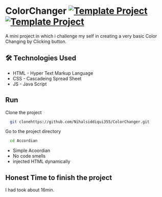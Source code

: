 # ColorChanger [![Template Project](https://img.shields.io/badge/Web-App-red)](http://www.gnu.org/licenses/agpl-3.0) [![Template Project](https://img.shields.io/badge/Technologies%20-HTML%2FCSS%2FJS-brightgreen)](http://www.gnu.org/licenses/agpl-3.0)

A mini project in which i challenge my self in creating a very basic Color Changing by Clicking button.

## 🛠 Technologies Used

- HTML - Hyper Text Markup Language
- CSS - Cascadeing Spread Sheet
- JS - Java Script

## Run

Clone the project

```bash
  git clonehttps://github.com/Nihalsiddiqui355/ColorChanger.git
```

Go to the project directory

```bash
  cd Accordian
```

- Simple Acoordian
- No code smells
- injected HTML dynamically

## Honest Time to finish the project

I had took about 16min.
